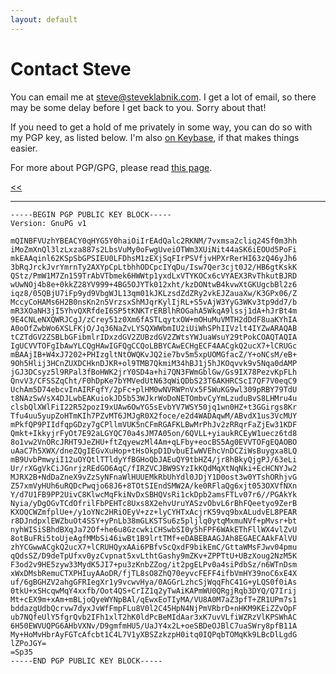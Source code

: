 ```yaml
---
layout: default
---
```

# Contact Steve

You can email me at [steve@steveklabnik.com]. I get a lot of email, so there
may be some delay before I get back to you. Sorry about that!

If you need to get a hold of me privately in some way, you can do so with my
PGP key, as listed below. I'm also [on Keybase], if that makes things easier.

For more about PGP/GPG, please read [this page].

[<<](/index.html)

------------------------

```text
-----BEGIN PGP PUBLIC KEY BLOCK-----
Version: GnuPG v1

mQINBFVUzhYBEACY0qHYG5Y0haiOiIrEAdQalc2RKNM/7vxmsa2cliq24Sf0m3hh
iMoZmXnQl3lzLxza887s2LbsVuMy0oFwgUveiOTWm3XUiNit44aSK6iEOUd5PoFi
mkEAAqinl62KSpSbGPSIEU0LFDhsM1zEXjSqFIrPSVfjvHPXrRerHI63zQ46yJh6
3bRqJrckJvrYmrnTy2AXYpCpLtbhhODCpcIYqDu/Isw7Qer3cjt0J2/HB6gtKskK
QStz/PmW1M7Zn159TrAbVTbmek6HWWtp1yxdLxVTYKOCx6cVYAEX3RvThkutBJRD
wUwNOj4b8e+0kkZ28YV999+4BG5OJYTk012xht/kzDONtwB4kvwXtGKUgcbBl2z6
iqz8/05QBjU7iFp9yd9VbgWJL13qm01kJKLzsdZdZRy2vkEJZauaXw/K3GPx06/Z
MccyCoHAMs6H2B0nsKn2n5VrzsxShMJqrKylIjRL+S5vAjW3YyG3WKv3tp9dd7/b
mR3XOaNH3jI5YhvQXRfdeI6SP5tKNKTrERBlhROGahA5WkqA9lssj1dA+hJrBt4m
9E4CNLeNXQWRJCgJ/zCrey51z0Xm6fASTLqytxOW+mOHuMuVMTH2dDdF8uaKYhIA
A0oOfZwbWo6XSLFKjO/Jq36NaZvLYSQXWWbmIU2iUiWhSPhIIVzlt4IYZwARAQAB
tCZTdGV2ZSBLbGFibmlrIDxzdGV2ZUBzdGV2ZWtsYWJuaWsuY29tPokCOAQTAQIA
IgUCVVTOFgIbAwYLCQgHAwIGFQgCCQoLBBYCAwECHgECF4AACgkQ2ucX7+lCRUGc
mBAAjIB+W4xJ7202+PHIzgltNtOWQKvJQ2ie7bv5m5xpUOMGfacZ/Y+oNCsM/eB+
9Oh5Hlij3HCnZUXDCHknDJKR+ol9TMB7QkmiM34hBJ1j5hJKOqvvk9v5Nqa0dAMP
jGJ3DCsyz5l9RPal3fBoHWK2jrY0SD4a+hi7QN3FWmGblGw/Gs9IX78PezvKpFLh
QnvV3/CFSSZqCht/F0hDpKe7bYMVedUtN63qWiQDbS23T6AKHRCScI7QF7V0eqC9
UchAm5D74ebcvInAIRFqfY/2pFc+plHM0wNVRWPnVx5F5WuKG9wl309pRBY79TdU
t8NAzSwVsX4DJLwbEAKuiokJD5b53WJkrWoDoNETOmbvCyYmLzuduBvS8LHMru4u
clsbQlXWlFiI22R52pozI9xUAw6OwYG5sEvbYV7WSY50jq1wn0HZ+t3GGirgs8Kr
Tfu4uu5yupZoHTmKIh7PZvMT6JMJgR0X2foce/e2d4WADAqwM/ABvdX1us3VcMUY
mPkfQP9PIIdfqpGDzy7gCPllmVUK5nCFmRGAFKLBwMrPhJv2zRRqrFaZjEw31KDF
Qmkt+IkkyjrFyOt7E92aLGYQC70a4sJM7A05on/6QVLL+yiaukRCEyW1uecz6td8
8o1vw2VnORcJRHT9JeZHU+ftZqyewzMl4Am+qLFby+eocBS5Ag0EVVTOFgEQAOBO
uAaC7h5XWX/dneZQgIEGvXuHop+tHsOkpD1DvbuEIwWVEhcVnDCZiWsBuygxa8LQ
mB9UvbPmwyiI12uOYQtlTTldyYfBGHoQbJAEuQY9tbHZ4/jr8hBkyQjgPJ/63eLi
Ur/rXGgVkCiJGnrjzREdGO6AqC/fIRZVCJBW9SYzIkKQdMqXtNqNki+EcHCNYJw2
MJRX2B+NdDaZneX9vZzSyNFnaWlHUUEMkRbUhYdl0JDjY1D0ost3w0YTshORhjvG
Z57xmVyHUh6uRQDcPwqjo68J6+8TOtSIEndSMW2A/ke0RFlaQg6xjt053OXVfNXn
Y/d7U1FB9PP2UivC8KlwcMqFkiNvDxSBHQVsRi1ckDpb2amsFTLv07r6//PGAkYk
Nyia/yDgOGvTCdOfrilFbPEHTc8Uxs8X2ehvUruYASzvObvL6rBhFQeetyo9ZerB
KXOQCWZmfplUe+/y1oYNc2HRiOEyV+zz+lyCYHTxAcjrK59vq9bxALudvEL8PEAR
r8DJndpxlEWZbuOt4SSY+yPnLb38mGLKSTSu6z5pljlq0ytqMxmuNVf+pMvsr+bt
nyhWISiSBhdBXqJa72Of+he6u8GzcwkiCHSwbSI0y5hFPF6WAkEThFllWX4vlZvU
8otBuFRi5toUjeAgfMMbSi46iwBt1B9lrtTMf+eDABEBAAGJAh8EGAECAAkFAlVU
zhYCGwwACgkQ2ucX7+lCRUHQyxAAi6PBfvScQxdF9bikEmC/GttaWMsFJwv04pmu
qQdsSZ/D9deTpUfxv0yzCvpnat5xvLthtGashy9mZKv+ZPPTtU+UBzXoug2NzM5K
F3od2v9HE5zyw33MydK5JI7+pu3zKnbZZog/it2pgELPv0a4siPdbSz/n6WTnDsm
xWxDMsbRemuCTXPHIuyAAoDR/fjTL8sO8ZhQ70eyvcFEFF4ifbVmHY39noC6xE4X
uf/6gBGHZV2ahgGFRIegXr1y9vcwvHya/0AGGrLzhcSjWqqFhC41G+yLQS0f0iAs
0tkU+xSHcqwMqY4xxfb/Oot4QS+CrIZ1q2yTwAiKAPmWU0QRgjRqb3DYQ/Q7Irij
Mt+cEX9m+xAm+mBLjoQyeWYNpBAl/qEwxEoTIyMA/VU8A0M7aZ3pfT+ZR1UPm7s1
bddazgUdbQcrvw7dyxJvWfFmpFLu8V0l2C45HpN4NjPmVRbrD+nHKM9KEiZZvOpF
ub7NQfeUlY5fgrQvb2IFh1xlT2hK0ldPcBeMIdAar3xK7uvVLfiWZRzVlKPSWhAC
6H50EWVUQPG6AHbVXNv/D9gmfmHU5/UaJY4x2L+oeSBDeOJBlC7uaSWry8pfB11A
My+HoMvHbrAyFGTcAfcbt1C4L7V1yXBSZzkzpH0itq0IQPqbTOMqKk9LBcDlLgdG
lZPoJGY=
=Sp35
-----END PGP PUBLIC KEY BLOCK-----
```

[steve@steveklabnik.com]: mailto:steve@steveklabnik.com
[on Keybase]: https://keybase.io/steveklabnik
[this page]: http://futureboy.us/pgp.html
